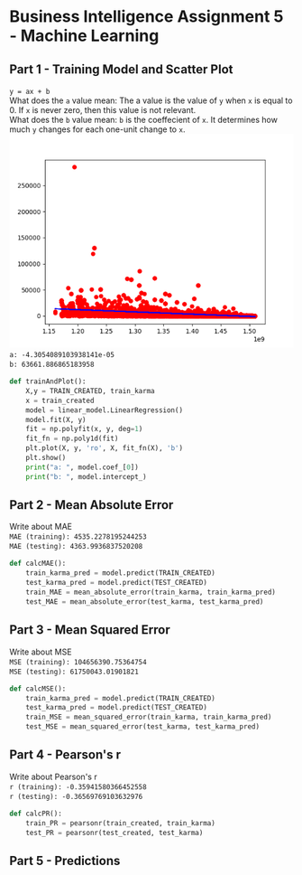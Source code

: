 # Business Intelligence Assignment 5 - Machine Learning

## Part 1   - Training Model and Scatter Plot
`y = ax + b`  
What does the `a` value mean: The a value is the value of `y` when `x` is equal to 0. If `x` is never zero, then this value is not relevant.   
What does the `b` value mean: `b` is the coeffecient of `x`. It determines how much `y` changes for each one-unit change to `x`.  
![Scatter Plot of Data](HackerNewsPlot.png)  
`a: -4.3054089103938141e-05`  
`b: 63661.886865183958`  
```python
def trainAndPlot():
    X,y = TRAIN_CREATED, train_karma
    x = train_created
    model = linear_model.LinearRegression()
    model.fit(X, y)
    fit = np.polyfit(x, y, deg=1)
    fit_fn = np.poly1d(fit)
    plt.plot(X, y, 'ro', X, fit_fn(X), 'b')
    plt.show()
    print("a: ", model.coef_[0])
    print("b: ", model.intercept_)
```
## Part 2 - Mean Absolute Error
Write about MAE  
`MAE (training): 4535.2278195244253`   
`MAE (testing): 4363.9936837520208`  
```python
def calcMAE():
    train_karma_pred = model.predict(TRAIN_CREATED)
    test_karma_pred = model.predict(TEST_CREATED)
    train_MAE = mean_absolute_error(train_karma, train_karma_pred)
    test_MAE = mean_absolute_error(test_karma, test_karma_pred)
```
## Part 3 - Mean Squared Error  
Write about MSE  
`MSE (training): 104656390.75364754`   
`MSE (testing): 61750043.01901821`  
```python
def calcMSE():
    train_karma_pred = model.predict(TRAIN_CREATED)
    test_karma_pred = model.predict(TEST_CREATED)
    train_MSE = mean_squared_error(train_karma, train_karma_pred)
    test_MSE = mean_squared_error(test_karma, test_karma_pred)
```
## Part 4 - Pearson's r
Write about Pearson's r  
`r (training): -0.35941580366452558`   
`r (testing): -0.36569769103632976`  
```python
def calcPR():
    train_PR = pearsonr(train_created, train_karma)
    test_PR = pearsonr(test_created, test_karma)
```
## Part 5 - Predictions
